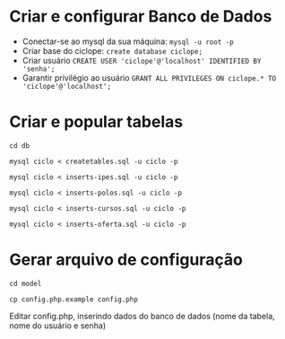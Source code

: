 # Criar e configurar Banco de Dados

* Conectar-se ao mysql da sua máquina:
`
mysql -u root -p 
`
* Criar base do ciclope:
`
create database ciclope;
`
* Criar usuário
`
CREATE USER 'ciclope'@'localhost' IDENTIFIED BY 'senha';
`
* Garantir privilégio ao usuário
`
GRANT ALL PRIVILEGES ON ciclope.* TO 'ciclope'@'localhost';
`
# Criar e popular tabelas

`cd db`

`mysql ciclo < createtables.sql -u ciclo -p`

`mysql ciclo < inserts-ipes.sql -u ciclo -p `

`mysql ciclo < inserts-polos.sql -u ciclo -p`

`mysql ciclo < inserts-cursos.sql -u ciclo -p`

`mysql ciclo < inserts-oferta.sql -u ciclo -p`


# Gerar arquivo de configuração

`cd model`

`cp config.php.example config.php`

Editar config.php, inserindo dados do banco de dados (nome da tabela, nome do
usuário e senha)


